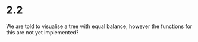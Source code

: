 2.2
===
We are told to visualise a tree with equal balance, however the functions for this are not yet implemented?
